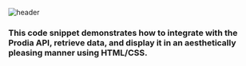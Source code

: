 ![header](https://media.discordapp.net/attachments/1070610732380598292/1163757245037813810/github-header-image_6.png?ex=6540bc64&is=652e4764&hm=f153c5749eb74295f8bcde4f0122d7842ddf57e7283cf8d7b0124d62e40502ec&=&width=1918&height=959)

### This code snippet demonstrates how to integrate with the Prodia API, retrieve data, and display it in an aesthetically pleasing manner using HTML/CSS.
